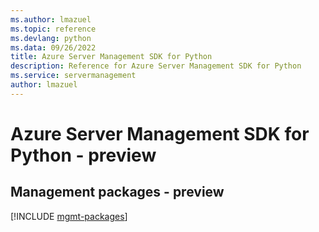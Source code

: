 ```yaml
---
ms.author: lmazuel
ms.topic: reference
ms.devlang: python
ms.data: 09/26/2022
title: Azure Server Management SDK for Python
description: Reference for Azure Server Management SDK for Python
ms.service: servermanagement
author: lmazuel
---
```

# Azure Server Management SDK for Python - preview

## Management packages - preview
[!INCLUDE [mgmt-packages](server-management-mgmt-index.md)]
